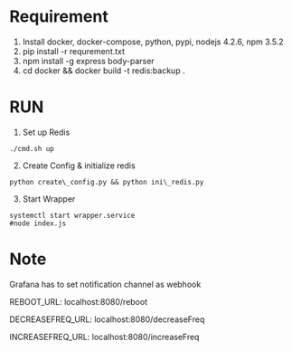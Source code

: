 # Requirement

1. Install docker, docker-compose, python, pypi, nodejs 4.2.6, npm 3.5.2 
2. pip install -r requrement.txt
3. npm install -g express body-parser
4. cd docker && docker build -t redis:backup .

# RUN

1. Set up Redis

```
./cmd.sh up
```
2. Create Config & initialize redis

```
python create\_config.py && python ini\_redis.py
```

3. Start Wrapper

```
systemctl start wrapper.service
#node index.js
```

# Note

Grafana has to set notification channel as webhook

REBOOT\_URL: localhost:8080/reboot

DECREASEFREQ\_URL: localhost:8080/decreaseFreq

INCREASEFREQ\_URL: localhost:8080/increaseFreq
